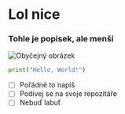 # Lol nice
### Tohle je popisek, ale menší
![Obyčejný obrázek](https://octodex.github.com/images/yaktocat.png)


```python
print("Hello, World!")
```

- [ ] Pořádně to napiš
- [ ] Podívej se na svoje repozitáře
- [ ] Nebuď labuť 
